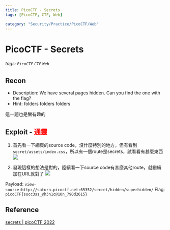 ```yaml
---
title: PicoCTF - Secrets
tags: [PicoCTF, CTF, Web]

category: "Security/Practice/PicoCTF/Web"
---
```


# PicoCTF - Secrets
<!-- more -->
###### tags: `PicoCTF` `CTF` `Web`

## Recon
* Description: We have several pages hidden. Can you find the one with the flag?
* Hint: folders folders folders

這一題也是蠻有趣的

## Exploit - <font color="FF0000">通靈</font>
1. 首先看一下網頁的source code，沒什麼特別的地方，但有看到`secret/assets/index.css`，所以有一個route是secrets，試看看有甚麼東西
![](https://hackmd.io/_uploads/HywRa08_n.png)

2. 發現這樣的想法是對的，陸續看一下source code有甚麼其他route，就繼續加在URL就對了
![](https://hackmd.io/_uploads/HyumC0U_2.png)


Payload: `view-source:http://saturn.picoctf.net:65352/secret/hidden/superhidden/`
Flag: `picoCTF{succ3ss_@h3n1c@10n_790d2615}`

## Reference
[ secrets | picoCTF 2022 ](https://youtu.be/40DYCMInk5E)